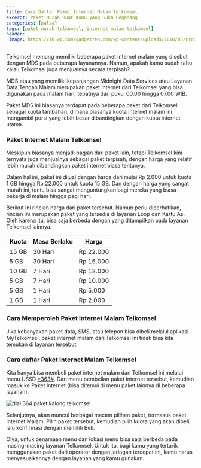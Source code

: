 ```yaml
---
title: Cara Daftar Paket Internet Malam Telkomsel
excerpt: Paket Murah Buat Kamu yang Suka Begadang
categories: [pulsa]
tags: [paket murah telkomsel, internet malam telkomsel]
header:
 image: https://i0.wp.com/gadgetren.com/wp-content/uploads/2018/03/Program-PastiBestDeal-Telkomsel-Featured.jpg
---
```


Telkomsel memang memiliki beberapa paket internet malam yang disebut dengan MDS pada beberapa layanannya. Namun, apakah kamu sudah tahu kalau Telkomsel juga menjualnya secara terpisah?

MDS atau yang memiliki kepanjangan Midnight Data Services atau Layanan Data Tengah Malam merupakan paket internet dari Telkomsel yang bisa digunakan pada malam hari, tepatnya dari pukul 00.00 hingga 07.00 WIB.

Paket MDS ini biasanya terdapat pada beberapa paket dari Telkomsel sebagai kuota tambahan, dimana biasanya kuota internet malam ini mengambil porsi yang lebih besar dibandingkan dengan kuota internet utama.

### Paket Internet Malam Telkomsel

Meskipun biasanya menjadi bagian dari paket lain, tetapi Telkomsel kini ternyata juga menjualnya sebagai paket terpisah, dengan harga yang relatif lebih murah dibandingkan paket internet biasa tentunya.

Dalam hal ini, paket ini dijual dengan harga dari mulai Rp 2.000 untuk kuota 1 GB hingga Rp 22.000 untuk kuota 15 GB. Dan dengan harga yang sangat murah ini, tentu bisa sangat menguntungkan bagi mereka yang biasa bekerja di malam hingga pagi hari.

Berikut ini rincian harga dari paket tersebut. Namun perlu diperhatikan, rincian ini merupakan paket yang tersedia di layanan Loop dan Kartu As. Oleh karena itu, bisa saja berbeda dengan yang ditampilkan pada layanan Telkomsel lainnya.

| Kuota | Masa Berlaku | Harga |
|---|---|---|
| 15 GB | 30 Hari | Rp 22.000 |
| 5 GB | 30 Hari | Rp 15.000 |
| 10 GB | 7 Hari | Rp 12.000 |
| 5 GB | 7 Hari | Rp 10.000 |
| 5 GB | 1 Hari | Rp 5.000 |
| 1 GB | 1 Hari | Rp 2.000 |

### Cara Memperoleh Paket Internet Malam Telkomsel

Jika kebanyakan paket data, SMS, atau telepon bisa dibeli melalui aplikasi MyTelkomsel, paket internet malam dari Telkomsel ini tidak bisa kita temukan di layanan tersebut.

### Cara daftar Paket Internet Malam Telkomsel

Kita hanya bisa membeli paket internet malam dari Telkomsel ini melalui menu USSD <a href="tel:*363#">*363#</a>. Dari menu pembelian paket internet tersebut, kemudian masuk ke Paket Internet (bisa ditemui di menu paket lainnya di beberapa layanan).

![dial 364 paket kalong telkomsel](https://i0.wp.com/gadgetren.com/wp-content/uploads/2019/02/Paket-Internet-Malam-Telkomsel.jpg)

Selanjutnya, akan muncul berbagai macam pilihan paket, termasuk paket Internet Malam. Pilih paket tersebut, kemudian pilih kuota yang akan dibeli, lalu konfirmasi dengan memilih Beli.

Oiya, untuk penamaan menu dan lokasi menu bisa saja berbeda pada masing-masing layanan Telkomsel. Untuk itu, bagi kamu yang tertarik menggunakan paket dari operator dengan jaringan tercepat ini, kamu harus menyesuaikannya dengan layanan yang kamu gunakan.

